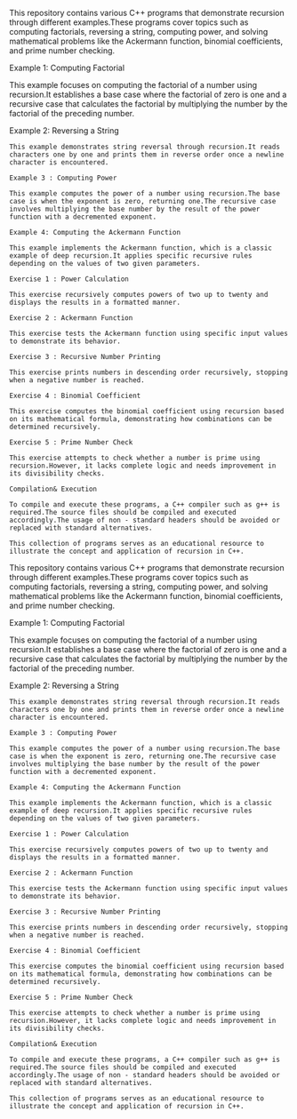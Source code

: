 This repository contains various C++ programs that demonstrate recursion through different examples.These programs cover topics such as computing factorials, reversing a string, computing power, and solving mathematical problems like the Ackermann function, binomial coefficients, and prime number checking.

Example 1: Computing Factorial

This example focuses on computing the factorial of a number using recursion.It establishes a base case where the factorial of zero is one and a recursive case that calculates the factorial by multiplying the number by the factorial of the preceding number.

Example 2: Reversing a String

    This example demonstrates string reversal through recursion.It reads characters one by one and prints them in reverse order once a newline character is encountered.

    Example 3 : Computing Power

    This example computes the power of a number using recursion.The base case is when the exponent is zero, returning one.The recursive case involves multiplying the base number by the result of the power function with a decremented exponent.

    Example 4: Computing the Ackermann Function

    This example implements the Ackermann function, which is a classic example of deep recursion.It applies specific recursive rules depending on the values of two given parameters.

    Exercise 1 : Power Calculation

    This exercise recursively computes powers of two up to twenty and displays the results in a formatted manner.

    Exercise 2 : Ackermann Function

    This exercise tests the Ackermann function using specific input values to demonstrate its behavior.

    Exercise 3 : Recursive Number Printing

    This exercise prints numbers in descending order recursively, stopping when a negative number is reached.

    Exercise 4 : Binomial Coefficient

    This exercise computes the binomial coefficient using recursion based on its mathematical formula, demonstrating how combinations can be determined recursively.

    Exercise 5 : Prime Number Check

    This exercise attempts to check whether a number is prime using recursion.However, it lacks complete logic and needs improvement in its divisibility checks.

    Compilation& Execution

    To compile and execute these programs, a C++ compiler such as g++ is required.The source files should be compiled and executed accordingly.The usage of non - standard headers should be avoided or replaced with standard alternatives.

    This collection of programs serves as an educational resource to illustrate the concept and application of recursion in C++.

This repository contains various C++ programs that demonstrate recursion through different examples.These programs cover topics such as computing factorials, reversing a string, computing power, and solving mathematical problems like the Ackermann function, binomial coefficients, and prime number checking.

Example 1: Computing Factorial

This example focuses on computing the factorial of a number using recursion.It establishes a base case where the factorial of zero is one and a recursive case that calculates the factorial by multiplying the number by the factorial of the preceding number.

Example 2: Reversing a String

    This example demonstrates string reversal through recursion.It reads characters one by one and prints them in reverse order once a newline character is encountered.

    Example 3 : Computing Power

    This example computes the power of a number using recursion.The base case is when the exponent is zero, returning one.The recursive case involves multiplying the base number by the result of the power function with a decremented exponent.

    Example 4: Computing the Ackermann Function

    This example implements the Ackermann function, which is a classic example of deep recursion.It applies specific recursive rules depending on the values of two given parameters.

    Exercise 1 : Power Calculation

    This exercise recursively computes powers of two up to twenty and displays the results in a formatted manner.

    Exercise 2 : Ackermann Function

    This exercise tests the Ackermann function using specific input values to demonstrate its behavior.

    Exercise 3 : Recursive Number Printing

    This exercise prints numbers in descending order recursively, stopping when a negative number is reached.

    Exercise 4 : Binomial Coefficient

    This exercise computes the binomial coefficient using recursion based on its mathematical formula, demonstrating how combinations can be determined recursively.

    Exercise 5 : Prime Number Check

    This exercise attempts to check whether a number is prime using recursion.However, it lacks complete logic and needs improvement in its divisibility checks.

    Compilation& Execution

    To compile and execute these programs, a C++ compiler such as g++ is required.The source files should be compiled and executed accordingly.The usage of non - standard headers should be avoided or replaced with standard alternatives.

    This collection of programs serves as an educational resource to illustrate the concept and application of recursion in C++.

